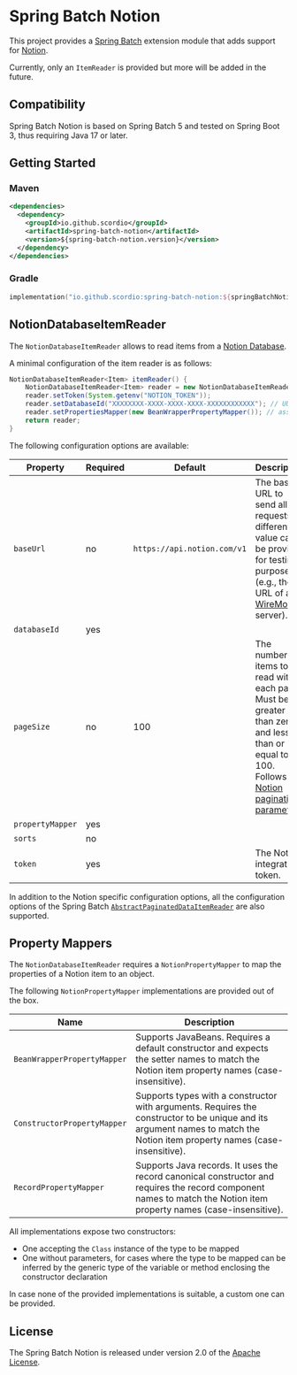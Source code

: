 # Spring Batch Notion

This project provides a [Spring Batch][] extension module that adds support for [Notion][].

Currently, only an `ItemReader` is provided but more will be added in the future.

## Compatibility

Spring Batch Notion is based on Spring Batch 5 and tested on Spring Boot 3, thus requiring Java 17 or later.

## Getting Started

### Maven

```xml
<dependencies>
  <dependency>
    <groupId>io.github.scordio</groupId>
    <artifactId>spring-batch-notion</artifactId>
    <version>${spring-batch-notion.version}</version>
  </dependency>
</dependencies>
```

### Gradle

```kotlin
implementation("io.github.scordio:spring-batch-notion:${springBatchNotionVersion}")
```

## NotionDatabaseItemReader

The `NotionDatabaseItemReader` allows to read items from a [Notion Database].

A minimal configuration of the item reader is as follows:

```java
NotionDatabaseItemReader<Item> itemReader() {
    NotionDatabaseItemReader<Item> reader = new NotionDatabaseItemReader<>();
    reader.setToken(System.getenv("NOTION_TOKEN"));
    reader.setDatabaseId("XXXXXXXX-XXXX-XXXX-XXXX-XXXXXXXXXXXX"); // UUID
    reader.setPropertiesMapper(new BeanWrapperPropertyMapper()); // assuming `Item` is a JavaBean, see also below
    return reader;
}
```

The following configuration options are available:

| Property         | Required | Default                     | Description                                                                                                                                         |
|------------------|----------|-----------------------------|-----------------------------------------------------------------------------------------------------------------------------------------------------|
| `baseUrl`        | no       | `https://api.notion.com/v1` | The base URL to send all API requests. A different value can be provided for testing purposes (e.g., the URL of a [WireMock][] server).             |
| `databaseId`     | yes      |                             |                                                                                                                                                     |
| `pageSize`       | no       | 100                         | The number of items to be read with each page. Must be greater than zero and less than or equal to 100. Follows the [Notion pagination parameters]. |
| `propertyMapper` | yes      |                             |                                                                                                                                                     |
| `sorts`          | no       |                             |                                                                                                                                                     |
| `token`          | yes      |                             | The Notion integration token.                                                                                                                       |

In addition to the Notion specific configuration options, all the configuration options of the Spring Batch [`AbstractPaginatedDataItemReader`](https://docs.spring.io/spring-batch/docs/current/api/org/springframework/batch/item/data/AbstractPaginatedDataItemReader.html) are also supported.

## Property Mappers

The `NotionDatabaseItemReader` requires a `NotionPropertyMapper` to map the properties of a Notion item to an object.

The following `NotionPropertyMapper` implementations are provided out of the box.

| Name                        | Description                                                                                                                                                                |
|-----------------------------|----------------------------------------------------------------------------------------------------------------------------------------------------------------------------|
| `BeanWrapperPropertyMapper` | Supports JavaBeans. Requires a default constructor and expects the setter names to match the Notion item property names (case-insensitive).                                |
| `ConstructorPropertyMapper` | Supports types with a constructor with arguments. Requires the constructor to be unique and its argument names to match the Notion item property names (case-insensitive). |
| `RecordPropertyMapper`      | Supports Java records. It uses the record canonical constructor and requires the record component names to match the Notion item property names (case-insensitive).        |

All implementations expose two constructors:
* One accepting the `Class` instance of the type to be mapped
* One without parameters, for cases where the type to be mapped can be inferred by the generic type of the variable or method enclosing the constructor declaration

In case none of the provided implementations is suitable, a custom one can be provided.

## License

The Spring Batch Notion is released under version 2.0 of the [Apache License][].

[Apache License]: https://www.apache.org/licenses/LICENSE-2.0
[Notion]: https://notion.so/
[Notion Database]: https://www.notion.so/help/category/databases
[Notion pagination parameters]: https://developers.notion.com/reference/intro#parameters-for-paginated-requests
[Spring Batch]: https://github.com/spring-projects/spring-batch
[WireMock]: https://wiremock.org/
